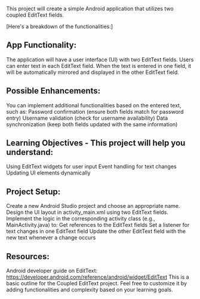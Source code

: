 This project will create a simple Android application that utilizes two coupled EditText fields. 

[Here's a breakdown of the functionalities:]

## App Functionality:

The application will have a user interface (UI) with two EditText fields.
Users can enter text in each EditText field.
When the text is entered in one field, it will be automatically mirrored and displayed in the other EditText field.

## Possible Enhancements:

You can implement additional functionalities based on the entered text, such as:
Password confirmation (ensure both fields match for password entry)
Username validation (check for username availability)
Data synchronization (keep both fields updated with the same information)

## Learning Objectives - This project will help you understand:

Using EditText widgets for user input
Event handling for text changes
Updating UI elements dynamically

## Project Setup:

Create a new Android Studio project and choose an appropriate name.
Design the UI layout in activity_main.xml using two EditText fields.
Implement the logic in the corresponding activity class (e.g., MainActivity.java) to:
Get references to the EditText fields
Set a listener for text changes in one EditText field
Update the other EditText field with the new text whenever a change occurs

## Resources:

Android developer guide on EditText: https://developer.android.com/reference/android/widget/EditText
This is a basic outline for the Coupled EditText project.
Feel free to customize it by adding functionalities and complexity based on your learning goals.